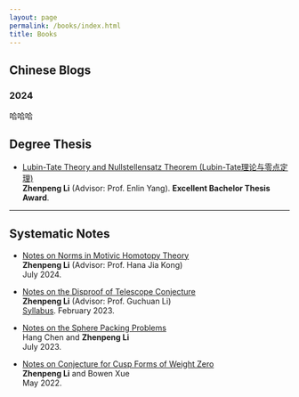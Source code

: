```yaml
---
layout: page
permalink: /books/index.html
title: Books
---
```


## Chinese Blogs

### 2024
哈哈哈
<br>

## Degree Thesis  

- [Lubin-Tate Theory and Nullstellensatz Theorem (Lubin-Tate理论与零点定理)](https://caihanlin.com/mypaper/thesis/UG-thesis.pdf)<br>**Zhenpeng Li** (Advisor: Prof. Enlin Yang). **Excellent Bachelor Thesis Award**.<br>

---

## Systematic Notes 

- [Notes on Norms in Motivic Homotopy Theory](https://ojs.aaai.org/index.php/AAAI/article/view/30544)<br>**Zhenpeng Li** (Advisor: Prof. Hana Jia Kong)<br>July 2024.


- [Notes on the Disproof of Telescope Conjecture](https://ojs.aaai.org/index.php/AAAI/article/view/30544)<br>**Zhenpeng Li** (Advisor: Prof. Guchuan Li)<br> [Syllabus](https://ojs.aaai.org/index.php/AAAI/article/view/30544). February 2023.<br>


- [Notes on the Sphere Packing Problems](https://ojs.aaai.org/index.php/AAAI/article/view/30544)<br> Hang Chen and **Zhenpeng Li**<br>July 2023.<br>

- [Notes on Conjecture for Cusp Forms of Weight Zero](https://ojs.aaai.org/index.php/AAAI/article/view/30544)<br> **Zhenpeng Li** and Bowen Xue<br>May 2022.<br>

<br>
